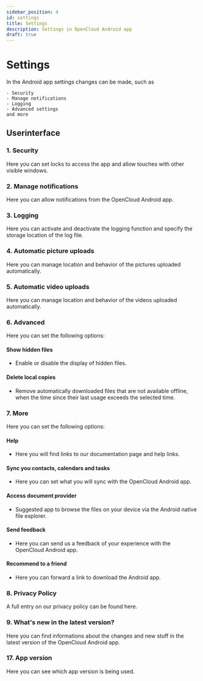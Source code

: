 ```yaml
---
sidebar_position: 4
id: settings
title: Settings
description: Settings in OpenCloud Android app
draft: true
---
```


# Settings

In the Android app settings changes can be made, such as

    - Security
    - Manage notifications
    - Logging
    - Advanced settings
    and more


<!-- <img src={require(".././img/settings/settings.png").default} alt="Settings" width="1920"/> -->

## Userinterface

### 1. Security

Here you can set locks to access the app and allow touches with other visible windows.

### 2. Manage notifications

Here you can allow notifications from the OpenCloud Android app.

### 3. Logging

Here you can activate and deactivate the logging function and specify the storage location of the log file.

### 4. Automatic picture uploads

Here you can manage location and behavior of the pictures uploaded automatically.

### 5. Automatic video uploads

Here you can manage location and behavior of the videos uploaded automatically.

### 6. Advanced

Here you can set the following options:<br/>

#### Show hidden files
  - Enable or disable the display of hidden files.
#### Delete local copies
  - Remove automatically downloaded files that are not available offline, when the time since their last usage exceeds the selected time.

### 7. More

Here you can set the following options:<br/>

#### Help
  - Here you will find links to our documentation page and help links.

#### Sync you contacts, calendars and tasks
  - Here you can set what you will sync with the OpenCloud Android app.

#### Access document provider
  - Suggested app to browse the files on your device via the Android native file explorer.

#### Send feedback
  - Here you can send us a feedback of your experience with the OpenCloud Android app.

#### Recommend to a friend
  - Here you can forward a link to download the Android app.

### 8. Privacy Policy

A full entry on our privacy policy can be found here.

### 9. What's new in the latest version?

Here you can find informations about the changes and new stuff in the latest version of the OpenCloud Android app.

### 17. App version

Here you can see which app version is being used.
